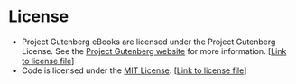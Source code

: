 # License

- Project Gutenberg eBooks are licensed under the Project Gutenberg License. See the [Project Gutenberg website](https://www.gutenberg.org/) for more information. [[Link to license file](license/project-gutenberg.md)]
- Code is licensed under the [MIT License](https://opensource.org/licenses/MIT). [[Link to license file](license/mit.md)]
